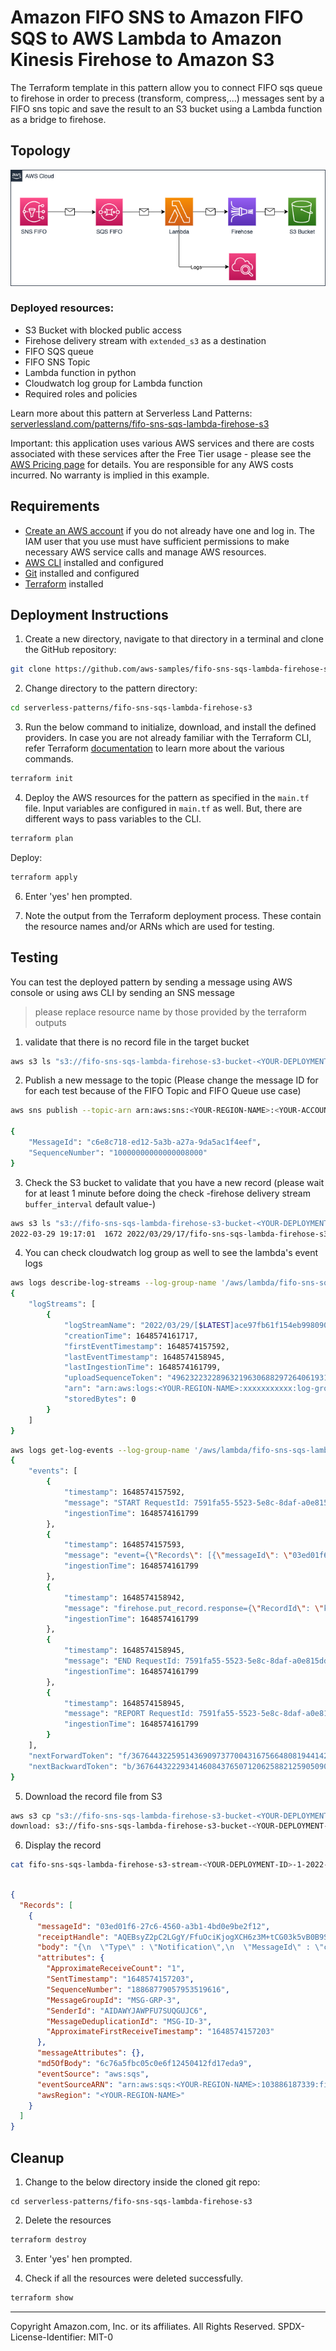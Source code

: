 # Amazon FIFO SNS to Amazon FIFO SQS to AWS Lambda to Amazon Kinesis Firehose to Amazon S3

The Terraform template in this pattern allow you to connect FIFO sqs queue to firehose in order to precess (transform, compress,...) messages sent by a FIFO sns topic and save the result to an S3 bucket using a Lambda function as a bridge to firehose.

## Topology

![Architecture](./assets/images/architecture.png)

### Deployed resources:
* S3 Bucket with blocked public access
* Firehose delivery stream with `extended_s3` as a destination
* FIFO SQS queue
* FIFO SNS Topic
* Lambda function in python
* Cloudwatch log group for Lambda function
* Required roles and policies 

Learn more about this pattern at Serverless Land Patterns: [serverlessland.com/patterns/fifo-sns-sqs-lambda-firehose-s3](https://serverlessland.com/patterns/fifo-sns-sqs-lambda-firehose-s3/)

Important: this application uses various AWS services and there are costs associated with these services after the Free Tier usage - please see the [AWS Pricing page](https://aws.amazon.com/pricing/) for details. You are responsible for any AWS costs incurred. No warranty is implied in this example.

## Requirements

* [Create an AWS account](https://portal.aws.amazon.com/gp/aws/developer/registration/index.html) if you do not already have one and log in. The IAM user that you use must have sufficient permissions to make necessary AWS service calls and manage AWS resources.
* [AWS CLI](https://docs.aws.amazon.com/cli/latest/userguide/install-cliv2.html) installed and configured
* [Git](https://git-scm.com/book/en/v2/Getting-Started-Installing-Git) installed and configured
* [Terraform](https://learn.hashicorp.com/tutorials/terraform/install-cli)  installed

## Deployment Instructions

1. Create a new directory, navigate to that directory in a terminal and clone the GitHub repository:
```bash
git clone https://github.com/aws-samples/fifo-sns-sqs-lambda-firehose-s3
```
2. Change directory to the pattern directory:
```bash
cd serverless-patterns/fifo-sns-sqs-lambda-firehose-s3
```
3. Run the below command to initialize, download, and install the defined providers. In case you are not already familiar with the Terraform CLI, refer Terraform [documentation](https://www.terraform.io/cli/commands) to learn more about the various commands.
```bash
terraform init
```
4. Deploy the AWS resources for the pattern as specified in the `main.tf` file. Input variables are configured in `main.tf` as well. But, there are different ways to pass variables to the CLI.

```bash
terraform plan
```

Deploy:
```bash
terraform apply
```

6. Enter 'yes' hen prompted.

7. Note the output from the Terraform deployment process. These contain the resource names and/or ARNs which are used for testing.

## Testing

You can test the deployed pattern by sending a message using AWS console or using aws CLI by sending an SNS message

> please replace resource name by those provided by the terraform outputs

1. validate that there is no record file in the target bucket

```bash
aws s3 ls "s3://fifo-sns-sqs-lambda-firehose-s3-bucket-<YOUR-DEPLOYMENT-ID>" --recursive
```

2. Publish a new message to the topic (Please change the message ID for for each test because of the FIFO Topic and FIFO Queue use case)
```bash
aws sns publish --topic-arn arn:aws:sns:<YOUR-REGION-NAME>:<YOUR-ACCOUNT-ID>:fifo-sns-sqs-lambda-firehose-s3-topic-<YOUR-DEPLOYMENT-ID>.fifo --message-deduplication-id MSG-ID-1 --message-group-id MSG-GRP-1 --subject "TEST MESSAGE" --message "TESTING MESSAGE FROM CLI" --message-attributes '{"key1":{"DataType":"String","StringValue":"value1"}}'

{
    "MessageId": "c6e8c718-ed12-5a3b-a27a-9da5ac1f4eef",
    "SequenceNumber": "10000000000000008000"
}
```

3. Check the S3 bucket to validate that you  have a new record (please wait for at least 1 minute before doing the check -firehose delivery stream `buffer_interval` default value-)
```bash
aws s3 ls "s3://fifo-sns-sqs-lambda-firehose-s3-bucket-<YOUR-DEPLOYMENT-ID>" --recursive
2022-03-29 19:17:01  1672 2022/03/29/17/fifo-sns-sqs-lambda-firehose-s3-stream-<YOUR-DEPLOYMENT-ID>-1-2022-03-29-17-15-58-4c161535-d7d7-4ae8-b6b9-11ee2f4cd446
```

4. You can check cloudwatch log group as well to see the lambda's event logs
```bash
aws logs describe-log-streams --log-group-name '/aws/lambda/fifo-sns-sqs-lambda-firehose-s3-lambda-<YOUR-DEPLOYMENT-ID>'
{
    "logStreams": [
        {
            "logStreamName": "2022/03/29/[$LATEST]ace97fb61f154eb998090c7dbb4c218c",
            "creationTime": 1648574161717,
            "firstEventTimestamp": 1648574157592,
            "lastEventTimestamp": 1648574158945,
            "lastIngestionTime": 1648574161799,
            "uploadSequenceToken": "49623223228963219630688297264061931379053509364145981234",
            "arn": "arn:aws:logs:<YOUR-REGION-NAME>:xxxxxxxxxxx:log-group:/aws/lambda/fifo-sns-sqs-lambda-firehose-s3-lambda-<YOUR-DEPLOYMENT-ID>:log-stream:2022/03/29/[$LATEST]ace97fb61f154eb998090c7dbb4c218c",
            "storedBytes": 0
        }
    ]
}
```

```bash
aws logs get-log-events --log-group-name '/aws/lambda/fifo-sns-sqs-lambda-firehose-s3-lambda-<YOUR-DEPLOYMENT-ID>' --log-stream-name '2022/03/29/[$LATEST]ace97fb61f154eb998090c7dbb4c218c'
{
    "events": [
        {
            "timestamp": 1648574157592,
            "message": "START RequestId: 7591fa55-5523-5e8c-8daf-a0e815dd88ac Version: $LATEST\n",
            "ingestionTime": 1648574161799
        },
        {
            "timestamp": 1648574157593,
            "message": "event={\"Records\": [{\"messageId\": \"03ed01f6-27c6-4560-a3b1-4bd0e9be2f12\", \"receiptHandle\": \"AQEBsyZ2pC2LGgY/FfuOciKjogXCH6z3M+tCG03k5vB0B9SMddYTIijjotWXp+Mlh9NxILmr3Ts9fEKQqNAcVdUym1W7EpraHSy6Ia1sY2PL9qbMXXLCsnYSdOtPmXt1uM5qoGbbzjfMGUwMGRhOpZL2DxqFoV4IJxpc9TZ83Les9hpSXVy4WiSm/Gi5Acmw8fS4fGwGZUrkHgI0pfqQRwwbaPRUZRoWvkjBYU8cmsl34djJln1BAgWsVaRl3fop/m3vQGPC6UwEQQULfEsb5ja4lyw9zBH1uGhxAbuXMWrCea4UEBR0uFUkvLq4wdEnC8BmuoFMKVMVVB73I83VsD2oXA==\", \"body\": \"{\\n  \\\"Type\\\" : \\\"Notification\\\",\\n  \\\"MessageId\\\" : \\\"c6e8c718-ed12-5a3b-a27a-9da5ac1f4eef\\\",\\n  \\\"SequenceNumber\\\" : \\\"10000000000000008000\\\",\\n  \\\"TopicArn\\\" : \\\"arn:aws:sns:<YOUR-REGION-NAME>:xxxxxxxxxxx:fifo-sns-sqs-lambda-firehose-s3-topic-<YOUR-DEPLOYMENT-ID>.fifo\\\",\\n  \\\"Subject\\\" : \\\"TEST MESSAGE\\\",\\n  \\\"Message\\\" : \\\"TESTING MESSAGE FROM CLI\\\",\\n  \\\"Timestamp\\\" : \\\"2022-03-29T17:15:57.176Z\\\",\\n  \\\"UnsubscribeURL\\\" : \\\"https://sns.<YOUR-REGION-NAME>.amazonaws.com/?Action=Unsubscribe&SubscriptionArn=arn:aws:sns:<YOUR-REGION-NAME>:xxxxxxxxxxx:fifo-sns-sqs-lambda-firehose-s3-topic-<YOUR-DEPLOYMENT-ID>.fifo:06aa6509-19b1-4416-9099-68854a24b258\\\",\\n  \\\"MessageAttributes\\\" : {\\n    \\\"key1\\\" : {\\\"Type\\\":\\\"String\\\",\\\"Value\\\":\\\"value1\\\"}\\n  }\\n}\", \"attributes\": {\"ApproximateReceiveCount\": \"1\", \"SentTimestamp\": \"1648574157203\", \"SequenceNumber\": \"18868779057953519616\", \"MessageGroupId\": \"MSG-GRP-1\", \"SenderId\": \"AIDAWYJAWPFU7SUQGUJC6\", \"MessageDeduplicationId\": \"MSG-ID-1\", \"ApproximateFirstReceiveTimestamp\": \"1648574157203\"}, \"messageAttributes\": {}, \"md5OfBody\": \"6c76a5fbc05c0e6f12450412fd17eda9\", \"eventSource\": \"aws:sqs\", \"eventSourceARN\": \"arn:aws:sqs:<YOUR-REGION-NAME>:xxxxxxxxxxx:fifo-sns-sqs-lambda-firehose-s3-queue-<YOUR-DEPLOYMENT-ID>.fifo\", \"awsRegion\": \"<YOUR-REGION-NAME>\"}]}\n",
            "ingestionTime": 1648574161799
        },
        {
            "timestamp": 1648574158942,
            "message": "firehose.put_record.response={\"RecordId\": \"kOj4kIiJvGIdCJJ8zeSt/+k8h8UtLeRJXJjnHOzWjYqHChVweTTc1xiAk/YO6UMktOztOXvumLgPLB2+q4WhLCsecO1LwMRI44p2/7bvsSOzznFIiY3Zp1Sg3a0OZeQKshv1rRqQksGB/jyvOdbgB8Y7Kr1+TOP6o4PBELxIboJLu5cOOFIh5XOKIercG0v2BX1H7AnFXqhxy8pSj/Ow/XI63zo164Z5\", \"Encrypted\": false, \"ResponseMetadata\": {\"RequestId\": \"e8ba3831-f8f9-c7b5-b207-793f448d317e\", \"HTTPStatusCode\": 200, \"HTTPHeaders\": {\"x-amzn-requestid\": \"e8ba3831-f8f9-c7b5-b207-793f448d317e\", \"x-amz-id-2\": \"cRHV5ur/UONUdji8Fb9ZgAXWilshAFDC/hhq+EXi51FlScUgW+dn+Fesf4nxqIEPqw+KYARmAoHsHZBfPeLB456wNBAWDBKr\", \"content-type\": \"application/x-amz-json-1.1\", \"content-length\": \"257\", \"date\": \"Tue, 29 Mar 2022 17:15:58 GMT\"}, \"RetryAttempts\": 0}}\n",
            "ingestionTime": 1648574161799
        },
        {
            "timestamp": 1648574158945,
            "message": "END RequestId: 7591fa55-5523-5e8c-8daf-a0e815dd88ac\n",
            "ingestionTime": 1648574161799
        },
        {
            "timestamp": 1648574158945,
            "message": "REPORT RequestId: 7591fa55-5523-5e8c-8daf-a0e815dd88ac\tDuration: 1351.47 ms\tBilled Duration: 1352 ms\tMemory Size: 128 MB\tMax Memory Used: 65 MB\tInit Duration: 261.91 ms\t\n",
            "ingestionTime": 1648574161799
        }
    ],
    "nextForwardToken": "f/36764432259514369097377004316756648081944142504599814148/s",
    "nextBackwardToken": "b/36764432229341460843765071206258821259050909387008311296/s"
}
```

5. Download the record file from S3
```bash
aws s3 cp "s3://fifo-sns-sqs-lambda-firehose-s3-bucket-<YOUR-DEPLOYMENT-ID>/2022/03/29/17/fifo-sns-sqs-lambda-firehose-s3-stream-<YOUR-DEPLOYMENT-ID>-1-2022-03-29-17-15-58-4c161535-d7d7-4ae8-b6b9-11ee2f4cd446" .
download: s3://fifo-sns-sqs-lambda-firehose-s3-bucket-<YOUR-DEPLOYMENT-ID>/2022/03/29/17/fifo-sns-sqs-lambda-firehose-s3-stream-<YOUR-DEPLOYMENT-ID>-1-2022-03-29-17-15-58-4c161535-d7d7-4ae8-b6b9-11ee2f4cd446 to ./fifo-sns-sqs-lambda-firehose-s3-stream-<YOUR-DEPLOYMENT-ID>-1-2022-03-29-17-15-58-4c161535-d7d7-4ae8-b6b9-11ee2f4cd446
```

6. Display the record

```bash
cat fifo-sns-sqs-lambda-firehose-s3-stream-<YOUR-DEPLOYMENT-ID>-1-2022-03-29-17-15-58-4c161535-d7d7-4ae8-b6b9-11ee2f4cd446 | jq
```

```json
        
{
  "Records": [
    {
      "messageId": "03ed01f6-27c6-4560-a3b1-4bd0e9be2f12",
      "receiptHandle": "AQEBsyZ2pC2LGgY/FfuOciKjogXCH6z3M+tCG03k5vB0B9SMddYTIijjotWXp+Mlh9NxILmr3Ts9fEKQqNAcVdUym1W7EpraHSy6Ia1sY2PL9qbMXXLCsnYSdOtPmXt1uM5qoGbbzjfMGUwMGRhOpZL2DxqFoV4IJxpc9TZ83Les9hpSXVy4WiSm/Gi5Acmw8fS4fGwGZUrkHgI0pfqQRwwbaPRUZRoWvkjBYU8cmsl34djJln1BAgWsVaRl3fop/m3vQGPC6UwEQQULfEsb5ja4lyw9zBH1uGhxAbuXMWrCea4UEBR0uFUkvLq4wdEnC8BmuoFMKVMVVB73I83VsD2oXA==",
      "body": "{\n  \"Type\" : \"Notification\",\n  \"MessageId\" : \"c6e8c718-ed12-5a3b-a27a-9da5ac1f4eef\",\n  \"SequenceNumber\" : \"10000000000000008000\",\n  \"TopicArn\" : \"arn:aws:sns:<YOUR-REGION-NAME>:103886187339:fifo-sns-sqs-lambda-firehose-s3-topic-<YOUR-DEPLOYMENT-ID>.fifo\",\n  \"Subject\" : \"TEST MESSAGE\",\n  \"Message\" : \"TESTING MESSAGE FROM CLI\",\n  \"Timestamp\" : \"2022-03-29T17:15:57.176Z\",\n  \"UnsubscribeURL\" : \"https://sns.<YOUR-REGION-NAME>.amazonaws.com/?Action=Unsubscribe&SubscriptionArn=arn:aws:sns:<YOUR-REGION-NAME>:103886187339:fifo-sns-sqs-lambda-firehose-s3-topic-<YOUR-DEPLOYMENT-ID>.fifo:06aa6509-19b1-4416-9099-68854a24b258\",\n  \"MessageAttributes\" : {\n    \"key3\" : {\"Type\":\"String\",\"Value\":\"value3\"}\n  }\n}",
      "attributes": {
        "ApproximateReceiveCount": "1",
        "SentTimestamp": "1648574157203",
        "SequenceNumber": "18868779057953519616",
        "MessageGroupId": "MSG-GRP-3",
        "SenderId": "AIDAWYJAWPFU7SUQGUJC6",
        "MessageDeduplicationId": "MSG-ID-3",
        "ApproximateFirstReceiveTimestamp": "1648574157203"
      },
      "messageAttributes": {},
      "md5OfBody": "6c76a5fbc05c0e6f12450412fd17eda9",
      "eventSource": "aws:sqs",
      "eventSourceARN": "arn:aws:sqs:<YOUR-REGION-NAME>:103886187339:fifo-sns-sqs-lambda-firehose-s3-queue-<YOUR-DEPLOYMENT-ID>.fifo",
      "awsRegion": "<YOUR-REGION-NAME>"
    }
  ]
}
```

## Cleanup
 
1. Change to the below directory inside the cloned git repo:
```
cd serverless-patterns/fifo-sns-sqs-lambda-firehose-s3
```

2. Delete the resources
```bash
terraform destroy
```
3. Enter 'yes' hen prompted.

4. Check if all the resources were deleted successfully.
```bash
terraform show
```

----
Copyright Amazon.com, Inc. or its affiliates. All Rights Reserved.
SPDX-License-Identifier: MIT-0








